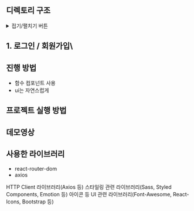 ## 디렉토리 구조

<details>
<summary>접기/펼치기 버튼</summary>
<div markdown="1">
<img src="https://user-images.githubusercontent.com/93189402/195268369-3e6806f7-cec1-4e49-92de-01fcab727fec.png"/>

</div>
</details>

## 1. 로그인 / 회원가입\


## 진행 방법

-   함수 컴포넌트 사용
-   ui는 자연스럽게

## 프로젝트 실행 방법

## 데모영상

## 사용한 라이브러리

-   react-router-dom
-   axios

HTTP Client 라이브러리(Axios 등)
스타일링 관련 라이브러리(Sass, Styled Components, Emotion 등)
아이콘 등 UI 관련 라이브러리(Font-Awesome, React-Icons, Bootstrap 등)
